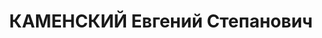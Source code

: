---
title: КАМЕНСКИЙ Евгений Степанович
description: "1900 р., м. Катеринослав, українець, чл. ВКП(б), освіта вища, інженер\
  \ Дніпродзержинського з-ду ім. Дзержинського. \n  13.01.1938 р.звинувачений у належності\
  \ до к/рев. організації, розстріляний 14.01.1938 р. \n  Реабілітований 28.12.1957\
  \ р."
---